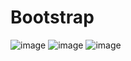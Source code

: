 # Bootstrap
![image](https://user-images.githubusercontent.com/115491975/216787059-acc5d514-198a-4b77-ba98-3b604d645e6d.png)
![image](https://user-images.githubusercontent.com/115491975/217353342-5ea001bf-ee16-4321-9b36-58376b4d42f4.png)
![image](https://user-images.githubusercontent.com/115491975/217760507-c3023fb2-3db8-4fe8-9262-d3359a34a9d0.png)

